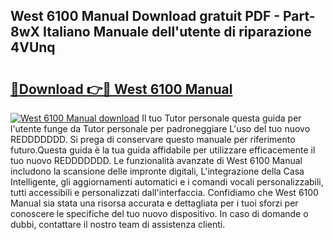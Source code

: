 ## West 6100 Manual Download gratuit PDF - Part-8wX Italiano Manuale dell'utente di riparazione 4VUnq

# <h2><a href="http://dfc3gt.blite.top/?on=West+6100+Manual">🔗Download 👉🔴 West 6100 Manual</a></h2>

[![West 6100 Manual download](https://i.imgur.com/lujVjoI.png)](http://dfc3gt.blite.top/?on=West+6100+Manual)
Il tuo Tutor personale questa guida per l'utente funge da Tutor personale per padroneggiare L'uso del tuo nuovo REDDDDDDD. Si prega di conservare questo manuale per riferimento futuro.Questa guida è la tua guida affidabile per utilizzare efficacemente il tuo nuovo REDDDDDDD. Le funzionalità avanzate di West 6100 Manual includono la scansione delle impronte digitali, L'integrazione della Casa Intelligente, gli aggiornamenti automatici e i comandi vocali personalizzabili, tutti accessibili e personalizzati dall'interfaccia. Confidiamo che West 6100 Manual sia stata una risorsa accurata e dettagliata per i tuoi sforzi per conoscere le specifiche del tuo nuovo dispositivo. In caso di domande o dubbi, contattare il nostro team di assistenza clienti.
